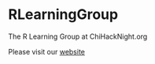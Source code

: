 # RLearningGroup


The R Learning Group at ChiHackNight.org

Please visit our [website](https://jherzberg.github.io/RLearningGroup/)
